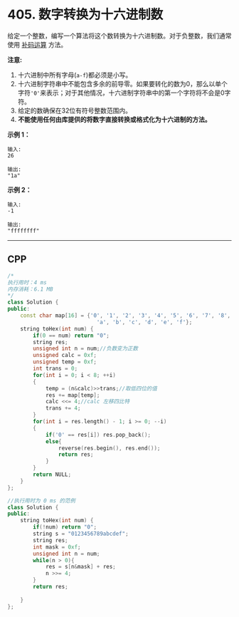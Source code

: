 # 405. 数字转换为十六进制数

给定一个整数，编写一个算法将这个数转换为十六进制数。对于负整数，我们通常使用 [补码运算](https://baike.baidu.com/item/补码/6854613?fr=aladdin) 方法。

**注意:**

1. 十六进制中所有字母(`a-f`)都必须是小写。
2. 十六进制字符串中不能包含多余的前导零。如果要转化的数为0，那么以单个字符`'0'`来表示；对于其他情况，十六进制字符串中的第一个字符将不会是0字符。 
3. 给定的数确保在32位有符号整数范围内。
4. **不能使用任何由库提供的将数字直接转换或格式化为十六进制的方法。**

**示例 1：**

```
输入:
26

输出:
"1a"
```

**示例 2：**

```
输入:
-1

输出:
"ffffffff"
```

***

## CPP

```cpp
/*
执行用时：4 ms
内存消耗：6.1 MB
*/
class Solution {
public:
    const char map[16] = {'0', '1', '2', '3', '4', '5', '6', '7', '8', '9',
                            'a', 'b', 'c', 'd', 'e', 'f'};
    string toHex(int num) {
        if(0 == num) return "0";
        string res;
        unsigned int n = num;//负数变为正数
        unsigned calc = 0xf;
        unsigned temp = 0xf;
        int trans = 0;
        for(int i = 0; i < 8; ++i)
        {
            temp = (n&calc)>>trans;//取低四位的值
            res += map[temp];
            calc <<= 4;//calc 左移四比特
            trans += 4;
        }
        for(int i = res.length() - 1; i >= 0; --i)
        {
            if('0' == res[i]) res.pop_back();
            else{
                reverse(res.begin(), res.end());
                return res;
            }
        }
        return NULL;
    }
};
```



```cpp
//执行用时为 0 ms 的范例
class Solution {
public:
    string toHex(int num) {
        if(!num) return "0";
        string s = "0123456789abcdef";
        string res;
        int mask = 0xf;
        unsigned int n = num;
        while(n > 0){
            res = s[n&mask] + res;
            n >>= 4;
        }
        return res;
        
    }
};
```

